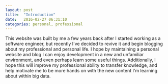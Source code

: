 ```yaml
---
layout: post
title:  "Introduction"
date:   2016-02-27 06:31:10
categories: personal, professional
---
```


This website was built by me a few years back after I started working as a software engineer, but recently I've decided to revive it and begin blogging about my professional and personal life. I hope by maintaining a personal website and blog I can enjoy development in a new and unfamiliar environment, and even perhaps learn some useful things. Additionally, I hope this will improve my professional ability to transfer knowledge, and help motivate me to be more hands on with the new content I'm learning about within big data.
